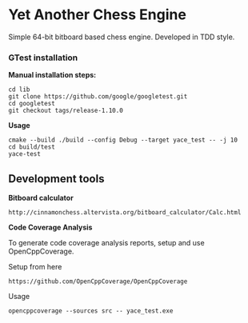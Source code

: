 # Yet Another Chess Engine

Simple 64-bit bitboard based chess engine. Developed in TDD style.

### GTest installation
**Manual installation steps:**

    cd lib
    git clone https://github.com/google/googletest.git
    cd googletest
    git checkout tags/release-1.10.0

**Usage**

    cmake --build ./build --config Debug --target yace_test -- -j 10
    cd build/test
    yace-test

## Development tools
**Bitboard calculator**

    http://cinnamonchess.altervista.org/bitboard_calculator/Calc.html

**Code Coverage Analysis** 

To generate code coverage analysis reports, setup and use OpenCppCoverage.

Setup from here

    https://github.com/OpenCppCoverage/OpenCppCoverage
    
Usage

    opencppcoverage --sources src -- yace_test.exe

